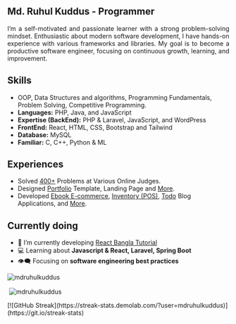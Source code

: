 <h2 align="left">Md. Ruhul Kuddus - Programmer</h2>
<p align="justify">I’m a self-motivated and passionate learner with a strong problem-solving mindset. Enthusiastic about modern software development, I have hands-on experience with various frameworks and libraries. My goal is to become a productive software engineer, focusing on continuous growth, learning, and improvement.</p>

## Skills
- OOP, Data Structures and algorithms, Programming Fundamentals, Problem Solving, Competitive Programming.
- **Languages:** PHP, Java, and JavaScript
- **Expertise (BackEnd):** PHP & Laravel, JavaScript, and WordPress
- **FrontEnd:** React, HTML, CSS, Bootstrap and Tailwind 
- **Database:** MySQL
- **Familiar:** C, C++, Python & ML

## Experiences
- Solved [400+](https://github.com/mdruhulkuddus/Code-Library) Problems at Various Online Judges.
- Designed [Portfolio](https://github.com/mdruhulkuddus/Design-Projects/tree/master/Portfolio/) Template, Landing Page and [More](https://github.com/mdruhulkuddus/Design-Projects/tree/master/).
- Developed [Ebook E-commerce](https://github.com/mdruhulkuddus/EbookShare/), [Inventory (POS)](https://github.com/mdruhulkuddus/Inventory-Management-System-POS/), [Todo](https://github.com/mdruhulkuddus/inilabtask/tree/master/TodoApp/) Blog Applications, and [More](https://github.com/mdruhulkuddus/Laravel-Projects/).

## Currently doing
- 💬 I’m currently developing [React Bangla Tutorial](https://github.com/mdruhulkuddus/react-bangla-tutorial)
- 💻 Learning about **Javascript & React, Laravel, Spring Boot**
- 👁‍🗨 Focusing on **software engineering best practices**
<p align="left"> <img src="https://komarev.com/ghpvc/?username=mdruhulkuddus&label=Profile%20views&color=0e75b6&style=flat" alt="mdruhulkuddus" /> </p>

<p>&nbsp;<img align="center" src="https://github-readme-stats.vercel.app/api?username=mdruhulkuddus&show_icons=true&locale=en" alt="mdruhulkuddus" /></p>
[![GitHub Streak](https://streak-stats.demolab.com/?user=mdruhulkuddus)](https://git.io/streak-stats)
